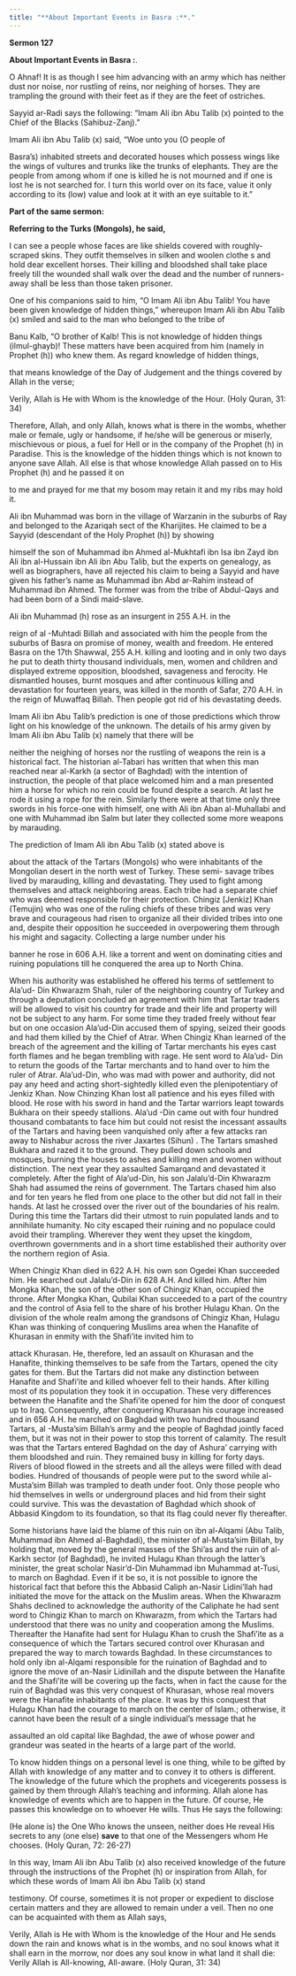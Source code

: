 ```yaml
---
title: "**About Important Events in Basra :**." 
---
```

**Sermon 127**

**About Important Events in Basra :**\.

O Ahnaf\! It is as though I see him advancing with an army which has neither dust nor noise, nor rustling of reins, nor neighing of horses\. They are trampling the ground with their feet as if they are the feet of ostriches\.

Sayyid ar\-Radi says the following: “Imam Ali ibn Abu Talib \(x\) pointed to the Chief of the Blacks \(Sahibuz\-Zanj\)\.”

<a id="page536"></a>Imam Ali ibn Abu Talib \(x\) said, “Woe unto you \(O people of

Basra’s\) inhabited streets and decorated houses which possess wings like the wings of vultures and trunks like the trunks of elephants\. They are the people from among whom if one is killed he is not mourned and if one is lost he is not searched for\. I turn this world over on its face, value it only according to its \(low\) value and look at it with an eye suitable to it\.”

**Part of the same sermon:**

**Referring to the Turks \(Mongols\), he said,**

I can see a people whose faces are like shields covered with roughly\-scraped skins\. They outfit themselves in silken and woolen clothe s and hold dear excellent horses\. Their killing and bloodshed shall take place freely till the wounded shall walk over the dead and the number of runners\-away shall be less than those taken prisoner\.

One of his companions said to him, “O Imam Ali ibn Abu Talib\! You have been given knowledge of hidden things,” whereupon Imam Ali ibn Abu Talib \(x\) smiled and said to the man who belonged to the tribe of

Banu Kalb, “O brother of Kalb\! This is not knowledge of hidden things \(ilmul\-ghayb\)\! These matters have been acquired from him \(namely in Prophet \(h\)\) who knew them\. As regard knowledge of hidden things,

that means knowledge of the Day of Judgement and the things covered by Allah in the verse;

Verily, Allah is He with Whom is the knowledge of the Hour\. \(Holy Quran, 31: 34\)

Therefore, Allah, and only Allah, knows what is there in the wombs, whether male or female, ugly or handsome, if he/she will be generous or miserly, mischievous or pious, a fuel for Hell or in the company of the Prophet \(h\) in Paradise\. This is the knowledge of the hidden things which is not known to anyone save Allah\. All else is that whose knowledge Allah passed on to His Prophet \(h\) and he passed it on

to me and prayed for me that my bosom may retain it and my ribs may hold it\.

Ali ibn Muhammad was born in the village of Warzanin in the suburbs of Ray and belonged to the Azariqah sect of the Kharijites\. He claimed to be a Sayyid \(descendant of the Holy Prophet \(h\)\) by showing

<a id="page537"></a>himself the son of Muhammad ibn Ahmed al\-Mukhtafi ibn Isa ibn Zayd ibn Ali ibn al\-Hussain ibn Ali ibn Abu Talib, but the experts on genealogy, as well as biographers, have all rejected his claim to being a Sayyid and have given his father’s name as Muhammad ibn Abd ar\-Rahim instead of Muhammad ibn Ahmed\. The former was from the tribe of Abdul\-Qays and had been born of a Sindi maid\-slave\.

Ali ibn Muhammad \(h\) rose as an insurgent in 255 A\.H\. in the

reign of al \-Muhtadi Billah and associated with him the people from the suburbs of Basra on promise of money, wealth and freedom\. He entered Basra on the 17th Shawwal, 255 A\.H\. killing and looting and in only two days he put to death thirty thousand individuals, men, women and children and displayed extreme opposition, bloodshed, savageness and ferocity\. He dismantled houses, burnt mosques and after continuous killing and devastation for fourteen years, was killed in the month of Safar, 270 A\.H\. in the reign of Muwaffaq Billah\. Then people got rid of his devastating deeds\.

Imam Ali ibn Abu Talib’s prediction is one of those predictions which throw light on his knowledge of the unknown\. The details of his army given by Imam Ali ibn Abu Talib \(x\) namely that there will be

neither the neighing of horses nor the rustling of weapons the rein is a historical fact\. The historian al\-Tabari has written that when this man reached near al\-Karkh \(a sector of Baghdad\) with the intention of instruction, the people of that place welcomed him and a man presented him a horse for which no rein could be found despite a search\. At last he rode it using a rope for the rein\. Similarly there were at that time only three swords in his force\-one with himself, one with Ali ibn Aban al\-Muhallabi and one with Muhammad ibn Salm but later they collected some more weapons by marauding\.

The prediction of Imam Ali ibn Abu Talib \(x\) stated above is

about the attack of the Tartars \(Mongols\) who were inhabitants of the Mongolian desert in the north west of Turkey\. These semi\- savage tribes lived by marauding, killing and devastating\. They used to fight among themselves and attack neighboring areas\. Each tribe had a separate chief who was deemed responsible for their protection\. Chingiz \[Jenkiz\] Khan \(Temujin\) who was one of the ruling chiefs of these tribes and was very brave and courageous had risen to organize all their divided tribes into one and, despite their opposition he succeeded in overpowering them through his might and sagacity\. Collecting a large number under his

<a id="page538"></a>banner he rose in 606 A\.H\. like a torrent and went on dominating cities and ruining populations till he conquered the area up to North China\.

When his authority was established he offered his terms of settlement to Ala’ud\- Din Khwarazm Shah, ruler of the neighboring country of Turkey and through a deputation concluded an agreement with him that Tartar traders will be allowed to visit his country for trade and their life and property will not be subject to any harm\. For some time they traded freely without fear but on one occasion Ala’ud\-Din accused them of spying, seized their goods and had them killed by the Chief of Atrar\. When Chingiz Khan learned of the breach of the agreement and the killing of Tartar merchants his eyes cast forth flames and he began trembling with rage\. He sent word to Ala’ud\- Din to return the goods of the Tartar merchants and to hand over to him the ruler of Atrar\. Ala’ud\-Din, who was mad with power and authority, did not pay any heed and acting short\-sightedly killed even the plenipotentiary of Jenkiz Khan\. Now Chinzing Khan lost all patience and his eyes filled with blood\. He rose with his sword in hand and the Tartar warriors leapt towards Bukhara on their speedy stallions\. Ala’ud \-Din came out with four hundred thousand combatants to face him but could not resist the incessant assaults of the Tartars and having been vanquished only after a few attacks ran away to Nishabur across the river Jaxartes \(Sihun\) \. The Tartars smashed Bukhara and razed it to the ground\. They pulled down schools and mosques, burning the houses to ashes and killing men and women without distinction\. The next year they assaulted Samarqand and devastated it completely\. After the fight of Ala’ud\-Din, his son Jalalu’d\-Din Khwarazm Shah had assumed the reins of government\. The Tartars chased him also and for ten years he fled from one place to the other but did not fall in their hands\. At last he crossed over the river out of the boundaries of his realm\. During this time the Tartars did their utmost to ruin populated lands and to annihilate humanity\. No city escaped their ruining and no populace could avoid their trampling\. Wherever they went they upset the kingdom, overthrown governments and in a short time established their authority over the northern region of Asia\.

When Chingiz Khan died in 622 A\.H\. his own son Ogedei Khan succeeded him\. He searched out Jalalu’d\-Din in 628 A\.H\. And killed him\. After him Mongka Khan, the son of the other son of Chingiz Khan, occupied the throne\. After Mongka Khan, Qubilai Khan succeeded to a part of the country and the control of Asia fell to the share of his brother Hulagu Khan\. On the division of the whole realm among the grandsons of Chingiz Khan, Hulagu Khan was thinking of conquering Muslims area when the Hanafite of Khurasan in enmity with the Shafi’ite invited him to

<a id="page539"></a>attack Khurasan\. He, therefore, led an assault on Khurasan and the Hanafite, thinking themselves to be safe from the Tartars, opened the city gates for them\. But the Tartars did not make any distinction between Hanafite and Shafi’ite and killed whoever fell to their hands\. After killing most of its population they took it in occupation\. These very differences between the Hanafite and the Shafi’ite opened for him the door of conquest up to Iraq\. Consequently, after conquering Khurasan his courage increased and in 656 A\.H\. he marched on Baghdad with two hundred thousand Tartars, al \-Musta’sim Billah’s army and the people of Baghdad jointly faced them, but it was not in their power to stop this torrent of calamity\. The result was that the Tartars entered Baghdad on the day of Ashura’ carrying with them bloodshed and ruin\. They remained busy in killing for forty days\. Rivers of blood flowed in the streets and all the alleys were filled with dead bodies\. Hundred of thousands of people were put to the sword while al\-Musta’sim Billah was trampled to death under foot\. Only those people who hid themselves in wells or underground places and hid from their sight could survive\. This was the devastation of Baghdad which shook of Abbasid Kingdom to its foundation, so that its flag could never fly thereafter\.

Some historians have laid the blame of this ruin on ibn al\-Alqami \(Abu Talib, Muhammad ibn Ahmed al\-Baghdadi\), the minister of al\-Musta’sim Billah, by holding that, moved by the general masses of the Shi’as and the ruin of al\-Karkh sector \(of Baghdad\), he invited Hulagu Khan through the latter’s minister, the great scholar Nasir’d\-Din Muhammad ibn Muhammad at\-Tusi, to march on Baghdad\. Even if it be so, it is not possible to ignore the historical fact that before this the Abbasid Caliph an\-Nasir Lidini’llah had initiated the move for the attack on the Muslim areas\. When the Khwarazm Shahs declined to acknowledge the authority of the Caliphate he had sent word to Chingiz Khan to march on Khwarazm, from which the Tartars had understood that there was no unity and cooperation among the Muslims\. Thereafter the Hanafite had sent for Hulagu Khan to crush the Shafi’ite as a consequence of which the Tartars secured control over Khurasan and prepared the way to march towards Baghdad\. In these circumstances to hold only ibn al\-Alqami responsible for the ruination of Baghdad and to ignore the move of an\-Nasir Lidinillah and the dispute between the Hanafite and the Shafi’ite will be covering up the facts, when in fact the cause for the ruin of Baghdad was this very conquest of Khurasan, whose real movers were the Hanafite inhabitants of the place\. It was by this conquest that Hulagu Khan had the courage to march on the center of Islam\.; otherwise, it cannot have been the result of a single individual’s message that he

<a id="page540"></a>assaulted an old capital like Baghdad, the awe of whose power and grandeur was seated in the hearts of a large part of the world\.

To know hidden things on a personal level is one thing, while to be gifted by Allah with knowledge of any matter and to convey it to others is different\. The knowledge of the future which the prophets and vicegerents possess is gained by them through Allah’s teaching and informing\. Allah alone has knowledge of events which are to happen in the future\. Of course, He passes this knowledge on to whoever He wills\. Thus He says the following:

\(He alone is\) the One Who knows the unseen, neither does He reveal His secrets to any \(one else\) **save** to that one of the Messengers whom He chooses\. \(Holy Quran, 72: 26\-27\)

In this way, Imam Ali ibn Abu Talib \(x\) also received knowledge of the future through the instructions of the Prophet \(h\) or inspiration from Allah, for which these words of Imam Ali ibn Abu Talib \(x\) stand

testimony\. Of course, sometimes it is not proper or expedient to disclose certain matters and they are allowed to remain under a veil\. Then no one can be acquainted with them as Allah says,

Verily, Allah is He with Whom is the knowledge of the Hour and He sends down the rain and knows what is in the wombs, and no soul knows what it shall earn in the morrow, nor does any soul know in what land it shall die: Verily Allah is All\-knowing, All\-aware\. \(Holy Quran, 31: 34\)

